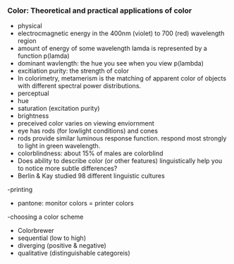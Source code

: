 ### Color: Theoretical and practical applications of color
- physical
 - electrocmagnetic energy in the 400nm (violet) to 700 (red) wavelength region
 - amount of energy of some wavelength lamda is represented by a function p(lamda)
  - dominant wavlength: the hue you see when you view p(lambda)
  - excitiation purity: the strength of color
  - In colorimetry, metamerism is the matching of apparent color of objects with different spectral power distributions.
- perceptual
 - hue
 - saturation (excitation purity)
 - brightness
 - preceived color varies on viewing enviornment
 - eye has rods (for lowlight conditions) and cones
 - rods provide similar luminous response function. respond most strongly to light in green wavelength.
 - colorblindness: about 15% of males are colorblind
 - Does ability to describe color (or other features) linguistically help you to notice more subtle differences?
  - Berlin & Kay studied 98 different linguistic cultures

-printing
 - pantone: monitor colors = printer colors
 
-choosing a color scheme
 - Colorbrewer
  - sequential (low to high)
  - diverging (positive & negative)
  - qualitative (distinguishable categoreis)
